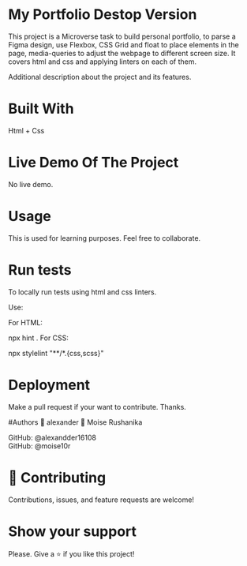 
# My Portfolio Destop Version
This project is a Microverse task to build personal portfolio, to parse a Figma design, use Flexbox, CSS Grid and float to place elements in the page, media-queries to adjust the webpage to different screen size. It covers html and css and applying linters on each of them.


Additional description about the project and its features.

# Built With
Html + Css

# Live Demo Of The Project
No live demo.

# Usage
This is used for learning purposes. Feel free to collaborate.

# Run tests
To locally run tests using html and css linters.

Use:

For HTML:

npx hint .
For CSS:

npx stylelint "**/*.{css,scss}" 
# Deployment
Make a pull request if your want to contribute. Thanks.

#Authors
👤 alexander
👤 Moise Rushanika

GitHub: @alexandder16108   
GitHub: @moise10r

# 🤝 Contributing
Contributions, issues, and feature requests are welcome!

# Show your support
Please. Give a ⭐️ if you like this project!

